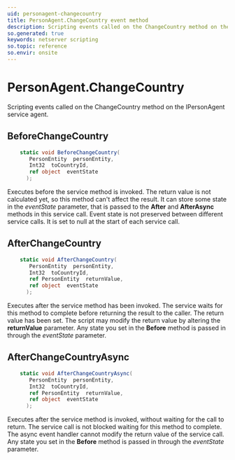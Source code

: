 ```yaml
---
uid: personagent-changecountry
title: PersonAgent.ChangeCountry event method
description: Scripting events called on the ChangeCountry method on the PersonAgent service agent.
so.generated: true
keywords: netserver scripting
so.topic: reference
so.envir: onsite
---
```

# PersonAgent.ChangeCountry

Scripting events called on the <see cref='M:IPersonAgent.ChangeCountry'>ChangeCountry</see> method on the <see cref='IPersonAgent'>IPersonAgent</see>  service agent.

## BeforeChangeCountry
```cs
    static void BeforeChangeCountry(
       PersonEntity  personEntity,
       Int32  toCountryId,
       ref object  eventState
      );
```
Executes before the service method is invoked.
The return value is not calculated yet, so this method can't affect the result.
It can store some state in the *eventState* parameter, that is passed to the **After** and **AfterAsync** methods in this service call.
Event state is not preserved between different service calls. It is set to null at the start of each service call.
## AfterChangeCountry
```cs
    static void AfterChangeCountry(
       PersonEntity  personEntity,
       Int32  toCountryId,
       ref PersonEntity  returnValue,
       ref object  eventState
      );
```
Executes after the service method has been invoked. The service waits for this method to complete before returning the result to the caller.
The return value has been set. The script may modify the return value by altering the **returnValue** parameter.
Any state you set in the **Before** method is passed in through the *eventState* parameter.
## AfterChangeCountryAsync
```cs
    static void AfterChangeCountryAsync(
       PersonEntity  personEntity,
       Int32  toCountryId,
       ref PersonEntity  returnValue,
       ref object  eventState
      );
```
Executes after the service method is invoked, without waiting for the call to return.
The service call is not blocked waiting for this method to complete.
The async event handler cannot modify the return value of the service call.
Any state you set in the **Before** method is passed in through the *eventState* parameter.

